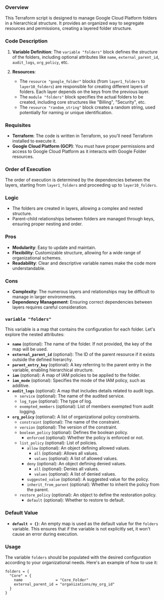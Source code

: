 ### Overview

This Terraform script is designed to manage Google Cloud Platform folders in a hierarchical structure. It provides an organized way to segregate resources and permissions, creating a layered folder structure.

### Code Description

1. **Variable Definition**: The `variable "folders"` block defines the structure of the folders, including optional attributes like `name`, `external_parent_id`, `audit_logs`, `org_policy`, etc.

2. **Resources**:
   - The `resource "google_folder"` blocks (from `layer1_folders` to `layer10_folders`) are responsible for creating different layers of folders. Each layer depends on the keys from the previous layer.
   - The `module "folders"` block specifies the actual folders to be created, including core structures like "Billing", "Security", etc.
   - The `resource "random_string"` block creates a random string, used potentially for naming or unique identification.

### Requisites

- **Terraform**: The code is written in Terraform, so you'll need Terraform installed to execute it.
- **Google Cloud Platform (GCP)**: You must have proper permissions and access to Google Cloud Platform as it interacts with Google Folder resources.

### Order of Execution

The order of execution is determined by the dependencies between the layers, starting from `layer1_folders` and proceeding up to `layer10_folders`.

### Logic

- The folders are created in layers, allowing a complex and nested structure.
- Parent-child relationships between folders are managed through keys, ensuring proper nesting and order.

### Pros

- **Modularity**: Easy to update and maintain.
- **Flexibility**: Customizable structure, allowing for a wide range of organizational schemes.
- **Readability**: Clear and descriptive variable names make the code more understandable.

### Cons

- **Complexity**: The numerous layers and relationships may be difficult to manage in larger environments.
- **Dependency Management**: Ensuring correct dependencies between layers requires careful consideration.

### `variable "folders"`

This variable is a map that contains the configuration for each folder. Let's explore the nested attributes:

- **`name`** (optional): The name of the folder. If not provided, the key of the map will be used.
- **`external_parent_id`** (optional): The ID of the parent resource if it exists outside the defined hierarchy.
- **`parent_entry_key`** (optional): A key referring to the parent entry in the variable, enabling hierarchical structure.
- **`iam`** (optional): A map of IAM policies to be applied to the folder.
- **`iam_mode`** (optional): Specifies the mode of the IAM policy, such as additive.
- **`audit_logs`** (optional): A map that includes details related to audit logs.
  - `service` (optional): The name of the audited service.
  - `log_type` (optional): The type of log.
  - `exempted_members` (optional): List of members exempted from audit logging.
- **`org_policy`** (optional): A list of organizational policy constraints.
  - `constraint` (optional): The name of the constraint.
  - `version` (optional): The version of the constraint.
  - `boolean_policy` (optional): Defines the boolean policy.
    - `enforced` (optional): Whether the policy is enforced or not.
  - `list_policy` (optional): List of policies.
    - `allow` (optional): An object defining allowed values.
      - `all` (optional): Allows all values.
      - `values` (optional): A list of allowed values.
    - `deny` (optional): An object defining denied values.
      - `all` (optional): Denies all values.
      - `values` (optional): A list of denied values.
    - `suggested_value` (optional): A suggested value for the policy.
    - `inherit_from_parent` (optional): Whether to inherit the policy from the parent.
  - `restore_policy` (optional): An object to define the restoration policy.
    - `default` (optional): Whether to restore to default.

### Default Value

- **`default = {}`**: An empty map is used as the default value for the `folders` variable. This ensures that if the variable is not explicitly set, it won't cause an error during execution.

### Usage

The variable `folders` should be populated with the desired configuration according to your organizational needs. Here's an example of how to use it:

```hcl
folders = {
  "Core" = {
    name               = "Core_Folder"
    external_parent_id = "organizations/my_org_id"
  }
}
```